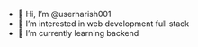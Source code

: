 - 👋 Hi, I’m @userharish001
- 👀 I’m interested in web development full stack
- 🌱 I’m currently learning backend

<!---
userharish001/userharish001 is a ✨ special ✨ repository because its `README.md` (this file) appears on your GitHub profile.
You can click the Preview link to take a look at your changes.
--->
